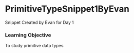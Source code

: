 # PrimitiveTypeSnippet1ByEvan
Snippet Created by Evan for Day 1

### Learning Objective
To study primitive data types
